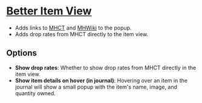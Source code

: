 # [Better Item View](https://www.mousehuntgame.com/preferences.php?tab=mousehunt-improved-settings#mousehunt-improved-settings-better-better-item-view)

- Adds links to [MHCT](https://mhct-win) and [MHWiki](https://mhwiki.hitgrab.com/wiki/index.php) to the popup.
- Adds drop rates from MHCT directly to the item view.

## Options

- **Show drop rates**: Whether to show drop rates from MHCT directly in the item view.
- **Show item details on hover (in journal)**: Hovering over an item in the journal will show a small popup with the item's name, image, and quantity owned.
